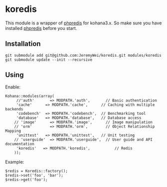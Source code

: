 # koredis

This module is a wrapper of [phpredis](https://github.com/nicolasff/phpredis) for kohana3.x.
So make sure you have installed [phpredis](https://github.com/nicolasff/phpredis) before you start.

## Installation

	git submodule add git@github.com:JeremyWei/koredis.git modules/koredis
	git submodule update --init --recursive

## Using

Enable:

	Kohana::modules(array(
		 //'auth'       => MODPATH.'auth',       // Basic authentication
		 'cache'      => MODPATH.'cache',      // Caching with multiple backends
		 'codebench'  => MODPATH.'codebench',  // Benchmarking tool
		 'database'   => MODPATH.'database',   // Database access
		// 'image'      => MODPATH.'image',      // Image manipulation
		// 'orm'        => MODPATH.'orm',        // Object Relationship Mapping
		 'unittest'   => MODPATH.'unittest',   // Unit testing
		// 'userguide'  => MODPATH.'userguide',  // User guide and API documentation
		 'koredis'   => MODPATH.'koredis',           // Redis
		));

Example:

	$redis = Koredis::factory();
	$redis->set('foo', 'bar');
	$redis->get('foo');